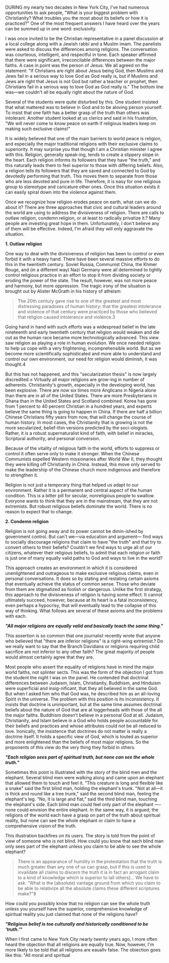 DURING my nearly two decades in New York City, I've had numerous opportunities to ask people, "What is your biggest problem with Christianity? What troubles you the most about its beliefs or how it is practiced?" One of the most frequent answers I have heard over the years can be summed up in one word: exclusivity.

I was once invited to be the Christian representative in a panel discussion at a local college along with a Jewish rabbi and a Muslim imam. The panelists were asked to discuss the differences among religions. The conversation was courteous, intelligent, and respectful in tone. Each speaker affirmed that there were significant, irreconcilable differences between the major faiths. A case in point was the person of Jesus. We all agreed on the statement: "If Christians are right about Jesus being God, then Muslims and Jews fail in a serious way to love God as God really is, but if Muslims and Jews are right that Jesus is not God but rather a teacher or prophet, then Christians fail in a serious way to love God as God really is." The bottom line was—we couldn't all be equally right about the nature of God.

Several of the students were quite disturbed by this. One student insisted that what mattered was to believe in God and to be aloving person yourself. To insist that one faith has a better grasp of the truth than others was intolerant. Another student looked at us clerics and said in his frustration, "We will never come to know peace on earth if religious leaders keep on making such exclusive claims!" 

It is widely believed that one of the main barriers to world peace is religion, and especially the major traditional religions with their exclusive claims to superiority. It may surprise you that though I am a Christian minister I agree with this. Religion, generally speak-ing, tends to create a slippery slope in the heart. Each religion informs its followers that they have "the truth," and this naturally leads them to feel superior to those with differing beliefs. Also, a religion tells its followers that they are saved and connected to God by devotedly performing that truth. This moves them to separate from those who are less devoted and pure in life. Therefore, it is easy for one religious group to stereotype and caricature other ones. Once this situation exists it can easily spiral down into the violence against them.

Once we recognize how religion erodes peace on earth, what can we do about it? There are three approaches that civic and cultural leaders around the world are using to address the divisiveness of religion. There are calls to outlaw religion, condemn religion, or at least to radically privatize it.? Many people are investing great hope in them. Unfortunately, I don't believe any of them will be effective. Indeed, I'm afraid they will only aggravate the situation.

**1. Outlaw religion**

One way to deal with the divisiveness of religion has been to control or even forbid it with a heavy hand. There have been several massive efforts to do this in the twentieth century. Soviet Russia, Communist China, the Khmer Rouge, and (in a different way) Nazi Germany were all determined to tightly control religious practice in an effort to stop it from dividing society or eroding the power of the state. The result, however, was not more peace and harmony, but more oppression. The tragic irony of the situation is brought out by Alister McGrath in his history of atheism:
> The 20th century gave rise to one of the greatest and most distressing paradoxes of human history: that the greatest intolerance and violence of that century were practiced by those who believed that religion caused intolerance and violence.3

Going hand in hand with such efforts was a widespread belief in the late nineteenth and early twentieth century that religion would weaken and die out as the human race became more technologically advanced. This view saw religion as playing a role in human evolution. We once needed religion to help us cope with a very frightening, incomprehensible world. But as we become more scientifically sophisticated and more able to understand and control our own environment, our need for religion would diminish, it was thought.4

But this has not happened, and this "secularization thesis" is now largely discredited.≤ Virtually all major religions are grow-ing in number of adherents. Christianity's growth, especially in the developing world, has been explosive. There are now six times more Anglicans in Nigeria alone than there are in all of the United States. There are more Presbyterians in Ghana than in the United States and Scotland combined. Korea has gone from 1 percent to 40 percent Christian in a hundred years, and experts believe the same thing is going to happen in China. If there are half a billion Chinese Christians fifty years from now, that will change the course of human history. In most cases, the Christianity that is growing is not the more secularized, belief-thin versions predicted by the soci-ologists. Rather, it is a robust supernaturalist kind of faith, with belief in miracles, Scriptural authority, and personal conversion.

Because of the vitality of religious faith in the world, efforts to suppress or control it often serve only to make it stronger. When the Chinese Communists expelled Western missionaries after World War II, they thought they were killing off Christianity in China. Instead, this move only served to make the leadership of the Chinese church more indigenous and therefore to strengthen it.

Religion is not just a temporary thing that helped us adapt to our environment. Rather it is a permanent and central aspect of the human condition. This is a bitter pill for secular, nonreligious people to swallow. Everyone wants to think that they are in the mainstream, that they are not extremists. But robust religious beliefs dominate the world. There is no reason to expect that to
change.

**2. Condemn religion**

Religion is not going away and its power cannot be dimin-ished by government control. But can't we—via education and argument— find ways to socially discourage religions that claim to have "the truth" and that try to convert others to their beliefs? Couldn't we find ways to urge all of our citizens, whatever their religious beliefs, to admit that each religion or faith is just one of many equally valid paths to God and ways to live in the world?

This approach creates an environment in which it is considered unenlightened and outrageous to make exclusive religious claims, even in personal conversations. It does so by stating and restating certain axioms that eventually achieve the status of common sense. Those who deviate from them are stigmatized as foolish or dangerous. Unlike the first strategy, this approach to the divisiveness of religion is having some effect. It cannot ultimately succeed, however, because at its heart is a fatal inconsistency, even perhaps a hypocrisy, that will eventually lead to the collapse of this way of thinking. What follows are several of these axioms and the problems with each.

**_"All major religions are equally valid and basically teach the same thing."_**

This assertion is so common that one journalist recently wrote that anyone who believed that "there are inferior religions" is a right-wing extremist.? Do we really want to say that the Branch Davidians or religions requiring child sacrifice are not inferior to any other faith? The great majority of people would almost certainly agree that they are.

Most people who assert the equality of religions have in mind the major world faiths, not splinter sects. This was the form of the objection I got from the student the night I was on the panel. He contended that doctrinal differences between Judaism, Islam, Christianity, Buddhism, and Hinduism were superficial and insig-nificant, that they all believed in the same God. But when I asked him who that God was, he described him as an all-loving Spirit in the universe. The problem with this position is its inconsistency. It insists that doctrine is unimportant, but at the same time assumes doctrinal beliefs about the nature of God that are at loggerheads with those of the all the major faiths. Buddhism doesn't believe in a personal God at all. Judaism, Christianity, and Islam believe in a God who holds people accountable for their beliefs and practices and whose attributes could not be all reduced to love. Ironically, the insistence that doctrines do not matter is really a doctrine itself. It holds a specific view of God, which is touted as superior and more enlightened than the beliefs of most major religions. So the proponents of this view do the very thing they forbid in others.

**_"Each religion sees part of spiritual truth, but none can see the whole truth."_**

Sometimes this point is illustrated with the story of the blind men and the elephant. Several blind men were walking along and came upon an elephant that allowed them to touch and feel it. "This creature is long and flexible like a snake" said the first blind man, holding the elephant's trunk. "Not at all—it is thick and round like a tree trunk," said the second blind man, feeling the elephant's leg. "No, it is large and flat," said the third blind man, touching the elephant's side. Each blind man could feel only part of the elephant —- none could envision the entire elephant. In the same way, it is argued, the religions of the world each have a grasp on part of the truth about spiritual reality, but none can see the whole elephant or claim to have a comprehensive vision of the truth.

This illustration backfires on its users. The story is told from the point of view of someone who is not blind. How could you know that each blind man only sees part of the elephant unless you claim to be able to see the whole elephant?

> There is an appearance of humility in the protestation that the truth is much greater than any one of us can grasp, but if this is used to invalidate all claims to discern the truth it is in fact an arrogant claim to a kind of knowledge which is superior to lall others]... We have to ask: "What is the [absolute) vantage ground from which you claim to be able to relativize all the absolute claims these different scriptures make?"8

How could you possibly know that no religion can see the whole truth unless you yourself have the superior, comprehensive knowledge of spiritual reality you just claimed that none of the religions have?

**_"Religious belief is too culturally and historically conditioned to be 'truth.'"_**

When I first came to New York City nearly twenty years ago, I more often heard the objection that all religions are equally true.
Now, however, I'm more likely to be told that all religions are eauallv false. The obiection goes like this: "All moral and spiritual
